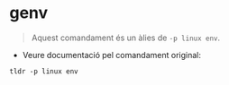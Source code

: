 # genv

> Aquest comandament és un àlies de `-p linux env`.

- Veure documentació pel comandament original:

`tldr -p linux env`
